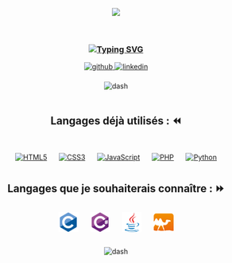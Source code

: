 
<p align="center">
   <img src="https://raw.githubusercontent.com/robiot/robiot/main/jump.gif" />
</p>

</hr>
<br/>
<div align="center">
<h3>
   <a href="https://git.io/typing-svg">
      <img src="https://readme-typing-svg.demolab.com?font=Debian&weight=700&size=23&pause=1000&color=01F798&width=435&lines=Bienvenue+sur+mon+profil+Github+!" alt="Typing SVG" />
   </a>
</h3>
   
<a href="https://github.com/smechrafi" target="_blank">
   <img src=https://img.shields.io/badge/github-%2324292e.svg?&style=for-the-badge&logo=github&logoColor=white alt=github style="margin-bottom: 5px;" />
</a>

   <a href="https://www.linkedin.com/in/steven-m-0bb00622a/" target="_blank">
      <img src=https://img.shields.io/badge/linkedin-%231E77B5.svg?&style=for-the-badge&logo=linkedin&logoColor=white alt=linkedin style="margin-bottom: 5px;" />
   </a>
</div>


<br/>


<div align="center">
   <img src="https://user-images.githubusercontent.com/73097560/115834477-dbab4500-a447-11eb-908a-139a6edaec5c.gif" alt="dash" />
</div>

<br/>
 <h2 align="center"> Langages déjà utilisés : ⏪ </h2> 
  <br/>
  
<div align="center">  
<a href="https://en.wikipedia.org/wiki/HTML5" target="_blank"><img style="margin: 10px" src="https://profilinator.rishav.dev/skills-assets/html5-original-wordmark.svg" alt="HTML5" height="50" /></a>  
<a href="https://fr.wikipedia.org/wiki/Feuilles_de_style_en_cascade" target="_blank"><img style="margin: 10px" src="https://profilinator.rishav.dev/skills-assets/css3-original-wordmark.svg" alt="CSS3" height="50" /></a>  
<a href="https://fr.wikipedia.org/wiki/JavaScript" target="_blank"><img style="margin: 10px" src="https://profilinator.rishav.dev/skills-assets/javascript-original.svg" alt="JavaScript" height="40" /></a> 
<a href="https://fr.wikipedia.org/wiki/PHP" target="_blank"><img style="margin: 10px" src="https://profilinator.rishav.dev/skills-assets/php-original.svg" alt="PHP" height="40" /></a>
<a href="https://fr.wikipedia.org/wiki/Python_(langage)" target="_blank"><img style="margin: 10px" src="https://profilinator.rishav.dev/skills-assets/python-original.svg" alt="Python" height="40" /></a>  

<br/>

<h2 align="center"> Langages que je souhaiterais connaître : ⏩ </h2> 
<a href="https://fr.wikipedia.org/wiki/C_(langage)" target="_blank"><img style="margin: 10px" src="https://raw.githubusercontent.com/devicons/devicon/ca28c779441053191ff11710fe24a9e6c23690d6/icons/c/c-original.svg" alt="C" height="40" /></a> 
<a href="https://fr.wikipedia.org/wiki/C_Sharp" target="_blank"><img style="margin: 10px" src="https://raw.githubusercontent.com/devicons/devicon/ca28c779441053191ff11710fe24a9e6c23690d6/icons/csharp/csharp-original.svg" alt="C#" height="40" /></a> 
<a href="https://fr.wikipedia.org/wiki/Java_(langage)" target="_blank"><img style="margin: 10px" src="https://raw.githubusercontent.com/devicons/devicon/ca28c779441053191ff11710fe24a9e6c23690d6/icons/java/java-original.svg" alt="Java" height="40" /></a> 
<a href="https://fr.wikipedia.org/wiki/OCaml" target="_blank"><img style="margin: 10px" src="https://raw.githubusercontent.com/devicons/devicon/ca28c779441053191ff11710fe24a9e6c23690d6/icons/ocaml/ocaml-original.svg" alt="OcamL" height="40" /></a> 

<br/>
<br/>

<div align="center">
   <img src="https://user-images.githubusercontent.com/73097560/115834477-dbab4500-a447-11eb-908a-139a6edaec5c.gif" alt="dash" />
</div>
